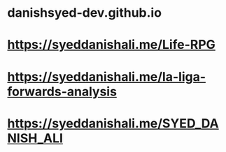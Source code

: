 # danishsyed-dev.github.io

# https://syeddanishali.me/Life-RPG
# https://syeddanishali.me/la-liga-forwards-analysis
# https://syeddanishali.me/SYED_DANISH_ALI

